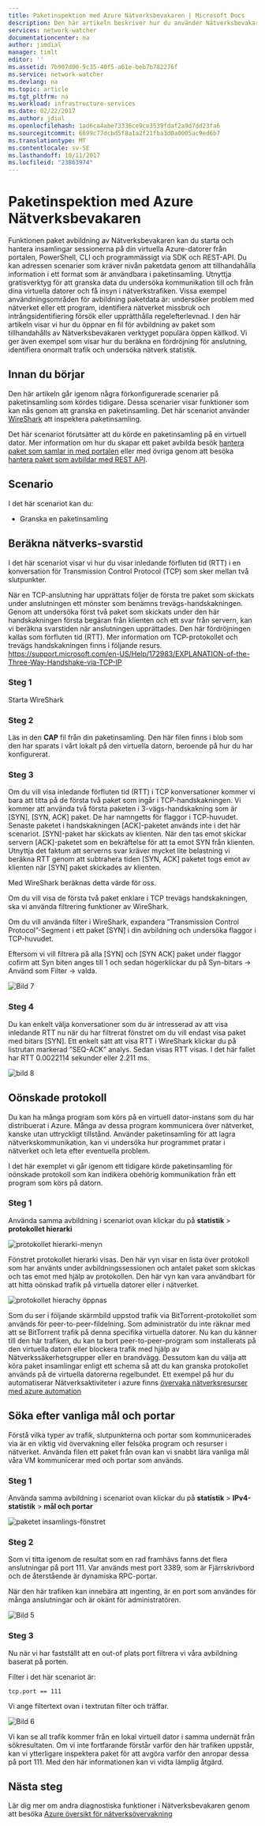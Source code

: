 ```yaml
---
title: Paketinspektion med Azure Nätverksbevakaren | Microsoft Docs
description: Den här artikeln beskriver hur du använder Nätverksbevakaren för att utföra djup paketinspektion samlas in från en virtuell dator
services: network-watcher
documentationcenter: na
author: jimdial
manager: timlt
editor: ''
ms.assetid: 7b907d00-9c35-40f5-a61e-beb7b782276f
ms.service: network-watcher
ms.devlang: na
ms.topic: article
ms.tgt_pltfrm: na
ms.workload: infrastructure-services
ms.date: 02/22/2017
ms.author: jdial
ms.openlocfilehash: 1ad6ca4abe73336ce9ce3539fdaf2a9d7dd23fa6
ms.sourcegitcommit: 6699c77dcbd5f8a1a2f21fba3d0a0005ac9ed6b7
ms.translationtype: MT
ms.contentlocale: sv-SE
ms.lasthandoff: 10/11/2017
ms.locfileid: "23863974"
---
```

# <a name="packet-inspection-with-azure-network-watcher"></a>Paketinspektion med Azure Nätverksbevakaren

Funktionen paket avbildning av Nätverksbevakaren kan du starta och hantera insamlingar sessionerna på din virtuella Azure-datorer från portalen, PowerShell, CLI och programmässigt via SDK och REST-API. Du kan adressen scenarier som kräver nivån paketdata genom att tillhandahålla information i ett format som är användbara i paketinsamling. Utnyttja gratisverktyg för att granska data du undersöka kommunikation till och från dina virtuella datorer och få insyn i nätverkstrafiken. Vissa exempel användningsområden för avbildning paketdata är: undersöker problem med nätverket eller ett program, identifiera nätverket missbruk och intrångsidentifiering försök eller upprätthålla regelefterlevnad. I den här artikeln visar vi hur du öppnar en fil för avbildning av paket som tillhandahålls av Nätverksbevakaren verktyget populära öppen källkod. Vi ger även exempel som visar hur du beräkna en fördröjning för anslutning, identifiera onormalt trafik och undersöka nätverk statistik.

## <a name="before-you-begin"></a>Innan du börjar

Den här artikeln går igenom några förkonfigurerade scenarier på paketinsamling som kördes tidigare. Dessa scenarier visar funktioner som kan nås genom att granska en paketinsamling. Det här scenariot använder [WireShark](https://www.wireshark.org/) att inspektera paketinsamling.

Det här scenariot förutsätter att du körde en paketinsamling på en virtuell dator. Mer information om hur du skapar ett paket avbilda besök [hantera paket som samlar in med portalen](network-watcher-packet-capture-manage-portal.md) eller med övriga genom att besöka [hantera paket som avbildar med REST API](network-watcher-packet-capture-manage-rest.md).

## <a name="scenario"></a>Scenario

I det här scenariot kan du:

* Granska en paketinsamling

## <a name="calculate-network-latency"></a>Beräkna nätverks-svarstid

I det här scenariot visar vi hur du visar inledande förfluten tid (RTT) i en konversation för Transmission Control Protocol (TCP) som sker mellan två slutpunkter.

När en TCP-anslutning har upprättats följer de första tre paket som skickats under anslutningen ett mönster som benämns trevägs-handskakningen. Genom att undersöka först två paket som skickats under den här handskakningen första begäran från klienten och ett svar från servern, kan vi beräkna svarstiden när anslutningen upprättades. Den här fördröjningen kallas som förfluten tid (RTT). Mer information om TCP-protokollet och trevägs handskakningen finns i följande resurs. https://support.microsoft.com/en-US/Help/172983/EXPLANATION-of-the-Three-Way-Handshake-via-TCP-IP

### <a name="step-1"></a>Steg 1

Starta WireShark

### <a name="step-2"></a>Steg 2

Läs in den **CAP** fil från din paketinsamling. Den här filen finns i blob som den har sparats i vårt lokalt på den virtuella datorn, beroende på hur du har konfigurerat.

### <a name="step-3"></a>Steg 3

Om du vill visa inledande förfluten tid (RTT) i TCP konversationer kommer vi bara att titta på de första två paket som ingår i TCP-handskakningen. Vi kommer att använda två första paketen i 3-vägs-handskakning som är [SYN], [SYN, ACK] paket. De har namngetts för flaggor i TCP-huvudet. Senaste paketet i handskakningen [ACK]-paketet används inte i det här scenariot. [SYN]-paket har skickats av klienten. När den tas emot skickar servern [ACK]-paketet som en bekräftelse för att ta emot SYN från klienten. Utnyttja det faktum att serverns svar kräver mycket lite belastning vi beräkna RTT genom att subtrahera tiden [SYN, ACK] paketet togs emot av klienten när [SYN] paket skickades av klienten.

Med WireShark beräknas detta värde för oss.

Om du vill visa de första två paket enklare i TCP trevägs handskakningen, ska vi använda filtrering funktioner av WireShark.

Om du vill använda filter i WireShark, expandera ”Transmission Control Protocol”-Segment i ett paket [SYN] i din avbildning och undersöka flaggor i TCP-huvudet.

Eftersom vi vill filtrera på alla [SYN] och [SYN ACK] paket under flaggor cofirm att Syn biten anges till 1 och sedan högerklickar du på Syn-bitars -> Använd som Filter -> valda.

![Bild 7][7]

### <a name="step-4"></a>Steg 4

Du kan enkelt välja konversationer som du är intresserad av att visa inledande RTT nu när du har filtrerat fönstret om du vill endast visa paket med bitars [SYN]. Ett enkelt sätt att visa RTT i WireShark klickar du på listrutan markerad ”SEQ-ACK” analys. Sedan visas RTT visas. I det här fallet har RTT 0.0022114 sekunder eller 2.211 ms.

![bild 8][8]

## <a name="unwanted-protocols"></a>Oönskade protokoll

Du kan ha många program som körs på en virtuell dator-instans som du har distribuerat i Azure. Många av dessa program kommunicera över nätverket, kanske utan uttryckligt tillstånd. Använder paketinsamling för att lagra nätverkskommunikation, kan vi undersöka hur programmet pratar i nätverket och leta efter eventuella problem.

I det här exemplet vi går igenom ett tidigare körde paketinsamling för oönskade protokoll som kan indikera obehörig kommunikation från ett program som körs på datorn.

### <a name="step-1"></a>Steg 1

Använda samma avbildning i scenariot ovan klickar du på **statistik** > **protokollet hierarki**

![protokollet hierarki-menyn][2]

Fönstret protokollet hierarki visas. Den här vyn visar en lista över protokoll som har använts under avbildningssessionen och antalet paket som skickas och tas emot med hjälp av protokollen. Den här vyn kan vara användbart för att hitta oönskad trafik på virtuella datorer eller i nätverket.

![protokollet hierachy öppnas][3]

Som du ser i följande skärmbild uppstod trafik via BitTorrent-protokollet som används för peer-to-peer-fildelning. Som administratör du inte räknar med att se BitTorrent trafik på denna specifika virtuella datorer. Nu kan du känner till den här trafiken, du kan ta bort peer-to-peer-program som installerats på den virtuella datorn eller blockera trafik med hjälp av Nätverkssäkerhetsgrupper eller en brandvägg. Dessutom kan du välja att köra paket insamlingar enligt ett schema så att du kan granska protokollet används på de virtuella datorerna regelbundet. Ett exempel på hur du automatiserar Nätverksaktiviteter i azure finns [övervaka nätverksresurser med azure automation](network-watcher-monitor-with-azure-automation.md)

## <a name="finding-top-destinations-and-ports"></a>Söka efter vanliga mål och portar

Förstå vilka typer av trafik, slutpunkterna och portar som kommunicerades via är en viktig vid övervakning eller felsöka program och resurser i nätverket. Använda filen ett paket från ovan kan vi snabbt lära vanliga mål våra VM kommunicerar med och portar som används.

### <a name="step-1"></a>Steg 1

Använda samma avbildning i scenariot ovan klickar du på **statistik** > **IPv4-statistik** > **mål och portar**

![paketet insamlings-fönstret][4]

### <a name="step-2"></a>Steg 2

Som vi titta igenom de resultat som en rad framhävs fanns det flera anslutningar på port 111. Var används mest port 3389, som är Fjärrskrivbord och de återstående är dynamiska RPC-portar.

När den här trafiken kan innebära att ingenting, är en port som användes för många anslutningar och är okänt för administratören.

![Bild 5][5]

### <a name="step-3"></a>Steg 3

Nu när vi har fastställt att en out-of plats port filtrera vi våra avbildning baserat på porten.

Filter i det här scenariot är:

```
tcp.port == 111
```

Vi ange filtertext ovan i textrutan filter och träffar.

![Bild 6][6]

Vi kan se all trafik kommer från en lokal virtuell dator i samma undernät från sökresultaten. Om vi inte fortfarande förstår varför den här trafiken uppstår, kan vi ytterligare inspektera paket för att avgöra varför den anropar dessa på port 111. Med den här informationen kan vi vidta lämplig åtgärd.

## <a name="next-steps"></a>Nästa steg

Lär dig mer om andra diagnostiska funktioner i Nätverksbevakaren genom att besöka [Azure översikt för nätverksövervakning](network-watcher-monitoring-overview.md)

[1]: ./media/network-watcher-deep-packet-inspection/figure1.png
[2]: ./media/network-watcher-deep-packet-inspection/figure2.png
[3]: ./media/network-watcher-deep-packet-inspection/figure3.png
[4]: ./media/network-watcher-deep-packet-inspection/figure4.png
[5]: ./media/network-watcher-deep-packet-inspection/figure5.png
[6]: ./media/network-watcher-deep-packet-inspection/figure6.png
[7]: ./media/network-watcher-deep-packet-inspection/figure7.png
[8]: ./media/network-watcher-deep-packet-inspection/figure8.png













